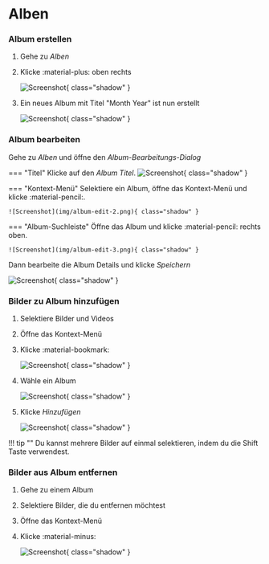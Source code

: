 # Alben #
### Album erstellen ###

1. Gehe zu *Alben*
2. Klicke :material-plus: oben rechts

    ![Screenshot](img/create-album.png){ class="shadow" }
    
3. Ein neues Album mit Titel "Month Year" ist nun erstellt

    ![Screenshot](img/album-name-1.png){ class="shadow" }

### Album bearbeiten ###
Gehe zu *Alben* und öffne den *Album-Bearbeitungs-Dialog*

=== "Titel"
    Klicke auf den *Album Titel*.
      ![Screenshot](img/edit-album-1.png){ class="shadow" }

=== "Kontext-Menü"
    Selektiere ein Album, öffne das Kontext-Menü und klicke :material-pencil:.
    
    ![Screenshot](img/album-edit-2.png){ class="shadow" }

=== "Album-Suchleiste"
    Öffne das Album und klicke :material-pencil: rechts oben.
    
    ![Screenshot](img/album-edit-3.png){ class="shadow" }
    
Dann bearbeite die Album Details und klicke *Speichern*

![Screenshot](img/album-edit-4.png){ class="shadow" }
    

### Bilder zu Album hinzufügen ###

1. Selektiere Bilder und Videos
2. Öffne das Kontext-Menü
3. Klicke :material-bookmark:

    ![Screenshot](img/add-photo-album-1.png){ class="shadow" }
    
4. Wähle ein Album

    ![Screenshot](img/add-photo-album-2.png){ class="shadow" }
    
5. Klicke *Hinzufügen*

    ![Screenshot](img/add-photo-album-3.png){ class="shadow" }

!!! tip ""
    Du kannst mehrere Bilder auf einmal selektieren, indem du die Shift Taste verwendest.

### Bilder aus Album entfernen ###

1. Gehe zu einem Album
3. Selektiere Bilder, die du entfernen möchtest
4. Öffne das Kontext-Menü
5. Klicke :material-minus:

    ![Screenshot](img/remove-from-album-1.png){ class="shadow" }

